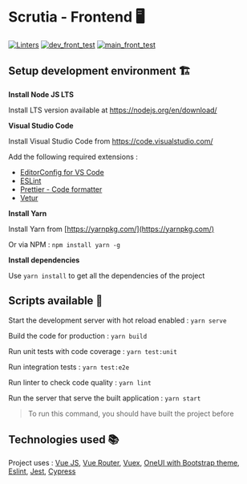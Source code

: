 # Scrutia - Frontend :desktop_computer:

[![Linters](https://github.com/AloisChristen/Scrutia/actions/workflows/linter.yml/badge.svg)](https://github.com/AloisChristen/Scrutia/actions/workflows/linter.yml) [![dev_front_test](https://github.com/AloisChristen/Scrutia/actions/workflows/dev_front_test.yml/badge.svg)](https://github.com/AloisChristen/Scrutia/actions/workflows/dev_front_test.yml) [![main_front_test](https://github.com/AloisChristen/Scrutia/actions/workflows/main_front_test.yml/badge.svg)](https://github.com/AloisChristen/Scrutia/actions/workflows/main_front_test.yml)

## Setup development environment :building_construction:

**Install Node JS LTS**

Install LTS version available at https://nodejs.org/en/download/

**Visual Studio Code**

Install Visual Studio Code from https://code.visualstudio.com/

Add the following required extensions :

- [EditorConfig for VS Code](https://marketplace.visualstudio.com/items?itemName=EditorConfig.EditorConfig)
- [ESLint](https://marketplace.visualstudio.com/items?itemName=dbaeumer.vscode-eslint)
- [Prettier - Code formatter](https://marketplace.visualstudio.com/items?itemName=esbenp.prettier-vscode)
- [Vetur](https://marketplace.visualstudio.com/items?itemName=octref.vetur)

**Install Yarn**

Install Yarn from [https://yarnpkg.com/](https://yarnpkg.com/)

Or via NPM : `npm install yarn -g`

**Install dependencies**

Use `yarn install` to get all the dependencies of the project

## Scripts available :runner:

Start the development server with hot reload enabled : `yarn serve`

Build the code for production : `yarn build`

Run unit tests with code coverage : `yarn test:unit`

Run integration tests : `yarn test:e2e`

Run linter to check code quality : `yarn lint`

Run the server that serve the built application : `yarn start`

> To run this command, you should have built the project before

## Technologies used :books:

Project uses : [Vue JS](https://vuejs.org/), [Vue Router](https://router.vuejs.org/), [Vuex](https://vuex.vuejs.org/), [OneUI with Bootstrap theme](https://demo.pixelcave.com/oneui/), [Eslint](https://eslint.org/), [Jest](https://jestjs.io/fr/), [Cypress](https://go.cypress.io/)
